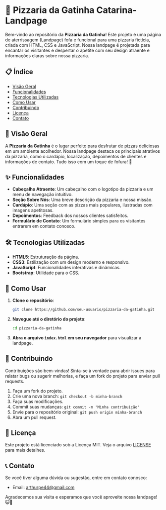 # 🍕 Pizzaria da Gatinha Catarina- Landpage

Bem-vindo ao repositório da **Pizzaria da Gatinha**! Este projeto é uma página de aterrissagem (Landpage) fofa e funcional para uma pizzaria fictícia, criada com HTML, CSS e JavaScript. Nossa landpage é projetada para encantar os visitantes e despertar o apetite com seu design atraente e informações claras sobre nossa pizzaria.

## 📋 Índice

- [Visão Geral](#visão-geral)
- [Funcionalidades](#funcionalidades)
- [Tecnologias Utilizadas](#tecnologias-utilizadas)
- [Como Usar](#como-usar)
- [Contribuindo](#contribuindo)
- [Licença](#licença)
- [Contato](#contato)

## 🌟 Visão Geral

A **Pizzaria da Gatinha** é o lugar perfeito para desfrutar de pizzas deliciosas em um ambiente acolhedor. Nossa landpage destaca os principais atrativos da pizzaria, como o cardápio, localização, depoimentos de clientes e informações de contato. Tudo isso com um toque de fofura! 🥰

## ✨ Funcionalidades

- **Cabeçalho Atraente**: Um cabeçalho com o logotipo da pizzaria e um menu de navegação intuitivo.
- **Seção Sobre Nós**: Uma breve descrição da pizzaria e nossa missão.
- **Cardápio**: Uma seção com as pizzas mais populares, ilustradas com imagens apetitosas.
- **Depoimentos**: Feedback dos nossos clientes satisfeitos.
- **Formulário de Contato**: Um formulário simples para os visitantes entrarem em contato conosco.

## 🛠️ Tecnologias Utilizadas

- **HTML5**: Estruturação da página.
- **CSS3**: Estilização com um design moderno e responsivo.
- **JavaScript**: Funcionalidades interativas e dinâmicas.
- **Bootstrap**: Utilidade para o CSS.

## 🚀 Como Usar

1. **Clone o repositório**:
   ```bash
   git clone https://github.com/seu-usuario/pizzaria-da-gatinha.git
   ```
2. **Navegue até o diretório do projeto**:
   ```bash
   cd pizzaria-da-gatinha
   ```
3. **Abra o arquivo `index.html` em seu navegador** para visualizar a landpage.

## 🤝 Contribuindo

Contribuições são bem-vindas! Sinta-se à vontade para abrir issues para relatar bugs ou sugerir melhorias, e faça um fork do projeto para enviar pull requests.

1. Faça um fork do projeto.
2. Crie uma nova branch: `git checkout -b minha-branch`
3. Faça suas modificações.
4. Commit suas mudanças: `git commit -m 'Minha contribuição'`
5. Envie para o repositório original: `git push origin minha-branch`
6. Abra um pull request.

## 📄 Licença

Este projeto está licenciado sob a Licença MIT. Veja o arquivo [LICENSE](LICENSE) para mais detalhes.

## 📞 Contato

Se você tiver alguma dúvida ou sugestão, entre em contato conosco:
- Email: arthurpe44@gmail.com

Agradecemos sua visita e esperamos que você aproveite nossa landpage! 😺🍕